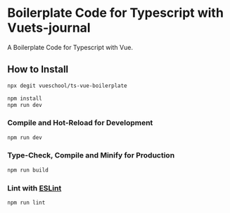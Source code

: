 # Boilerplate Code for Typescript with Vuets-journal

A Boilerplate Code for Typescript with Vue.

## How to Install

```sh
npx degit vueschool/ts-vue-boilerplate
```

```sh
npm install
npm run dev
```

### Compile and Hot-Reload for Development

```sh
npm run dev
```

### Type-Check, Compile and Minify for Production

```sh
npm run build
```

### Lint with [ESLint](https://eslint.org/)

```sh
npm run lint
```
